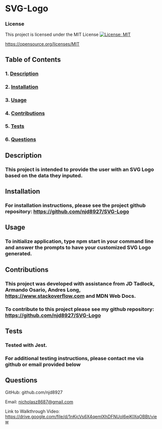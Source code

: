 # SVG-Logo

### License
This project is licensed under the MIT License [![License: MIT](https://img.shields.io/badge/License-MIT-yellow.svg)](https://opensource.org/licenses/MIT) 

https://opensource.org/licenses/MIT

## Table of Contents

### 1. [Description](#description)

### 2. [Installation](#installation) 

### 3. [Usage](#usage)

### 4. [Contributions](#contributions)

### 5. [Tests](#tests)

### 6. [Questions](#questions)

## Description
### This project is intended to provide the user with an SVG Logo based on the data they inputed.

## Installation
### For installation instructions, please see the project github repository: https://github.com/njd8927/SVG-Logo

## Usage
### To initialize application, type npm start in your command line and answer the prompts to have your customized SVG Logo generated.

## Contributions
### This project was developed with assistance from JD Tadlock, Armando Osario, Andres Long, https://www.stackoverflow.com and MDN Web Docs.
### To contribute to this project please see my github repository: https://github.com/njd8927/SVG-Logo

## Tests
### Tested with Jest.

### For additional testing instructions, please contact me via github or email provided below

## Questions
GitHub: github.com/njd8927

Email: nicholasz8687@gmail.com

Link to Walkthrough Video: https://drive.google.com/file/d/1nKjcVs6X4qemlXhDFNUol6ejKIXqOBBt/view
